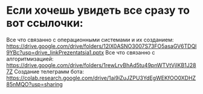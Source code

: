 # Если хочешь увидеть все сразу то вот ссылочки:
Все что связанно с операционными системами и их созданием:
https://drive.google.com/drive/folders/12lX0ASNO3007S73FO5asaGV6TDQl9YBc?usp=drive_linkPrezentatsia1.pptx
Все что связанно с алгоритмизацией:
https://drive.google.com/drive/folders/1rewLrvBhAd5tu49pnWTVtVjIKB1J287Z
Создание телеграмм бота:
https://colab.research.google.com/drive/1ai9iZuJZPU3YdEgWEKfOO0XDHZ85nMQO?usp=sharing
